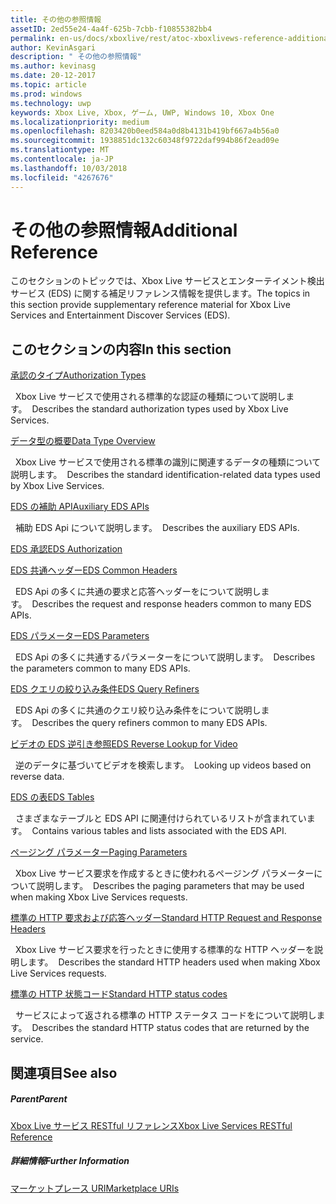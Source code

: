 ```yaml
---
title: その他の参照情報
assetID: 2ed55e24-4a4f-625b-7cbb-f10855382bb4
permalink: en-us/docs/xboxlive/rest/atoc-xboxlivews-reference-additional.html
author: KevinAsgari
description: " その他の参照情報"
ms.author: kevinasg
ms.date: 20-12-2017
ms.topic: article
ms.prod: windows
ms.technology: uwp
keywords: Xbox Live, Xbox, ゲーム, UWP, Windows 10, Xbox One
ms.localizationpriority: medium
ms.openlocfilehash: 8203420b0eed584a0d8b4131b419bf667a4b56a0
ms.sourcegitcommit: 1938851dc132c60348f9722daf994b86f2ead09e
ms.translationtype: MT
ms.contentlocale: ja-JP
ms.lasthandoff: 10/03/2018
ms.locfileid: "4267676"
---
```

# <a name="additional-reference"></a><span data-ttu-id="3ca9b-104">その他の参照情報</span><span class="sxs-lookup"><span data-stu-id="3ca9b-104">Additional Reference</span></span>

<span data-ttu-id="3ca9b-105">このセクションのトピックでは、Xbox Live サービスとエンターテイメント検出サービス (EDS) に関する補足リファレンス情報を提供します。</span><span class="sxs-lookup"><span data-stu-id="3ca9b-105">The topics in this section provide supplementary reference material for Xbox Live Services and Entertainment Discover Services (EDS).</span></span>

<a id="ID4EZ"></a>


## <a name="in-this-section"></a><span data-ttu-id="3ca9b-106">このセクションの内容</span><span class="sxs-lookup"><span data-stu-id="3ca9b-106">In this section</span></span>

[<span data-ttu-id="3ca9b-107">承認のタイプ</span><span class="sxs-lookup"><span data-stu-id="3ca9b-107">Authorization Types</span></span>](authorizationtypes.md)

<span data-ttu-id="3ca9b-108">&nbsp;&nbsp;Xbox Live サービスで使用される標準的な認証の種類について説明します。</span><span class="sxs-lookup"><span data-stu-id="3ca9b-108">&nbsp;&nbsp;Describes the standard authorization types used by Xbox Live Services.</span></span>

[<span data-ttu-id="3ca9b-109">データ型の概要</span><span class="sxs-lookup"><span data-stu-id="3ca9b-109">Data Type Overview</span></span>](datatypeoverview.md)

<span data-ttu-id="3ca9b-110">&nbsp;&nbsp;Xbox Live サービスで使用される標準の識別に関連するデータの種類について説明します。</span><span class="sxs-lookup"><span data-stu-id="3ca9b-110">&nbsp;&nbsp;Describes the standard identification-related data types used by Xbox Live Services.</span></span>

[<span data-ttu-id="3ca9b-111">EDS の補助 API</span><span class="sxs-lookup"><span data-stu-id="3ca9b-111">Auxiliary EDS APIs</span></span>](eds-apis.md)

<span data-ttu-id="3ca9b-112">&nbsp;&nbsp;補助 EDS Api について説明します。</span><span class="sxs-lookup"><span data-stu-id="3ca9b-112">&nbsp;&nbsp;Describes the auxiliary EDS APIs.</span></span>

[<span data-ttu-id="3ca9b-113">EDS 承認</span><span class="sxs-lookup"><span data-stu-id="3ca9b-113">EDS Authorization</span></span>](edsauthorization.md)

[<span data-ttu-id="3ca9b-114">EDS 共通ヘッダー</span><span class="sxs-lookup"><span data-stu-id="3ca9b-114">EDS Common Headers</span></span>](edscommonheaders.md)

<span data-ttu-id="3ca9b-115">&nbsp;&nbsp;EDS Api の多くに共通の要求と応答ヘッダーをについて説明します。</span><span class="sxs-lookup"><span data-stu-id="3ca9b-115">&nbsp;&nbsp;Describes the request and response headers common to many EDS APIs.</span></span>

[<span data-ttu-id="3ca9b-116">EDS パラメーター</span><span class="sxs-lookup"><span data-stu-id="3ca9b-116">EDS Parameters</span></span>](edsparameters.md)

<span data-ttu-id="3ca9b-117">&nbsp;&nbsp;EDS Api の多くに共通するパラメーターをについて説明します。</span><span class="sxs-lookup"><span data-stu-id="3ca9b-117">&nbsp;&nbsp;Describes the parameters common to many EDS APIs.</span></span>

[<span data-ttu-id="3ca9b-118">EDS クエリの絞り込み条件</span><span class="sxs-lookup"><span data-stu-id="3ca9b-118">EDS Query Refiners</span></span>](edsqueryrefiners.md)

<span data-ttu-id="3ca9b-119">&nbsp;&nbsp;EDS Api の多くに共通のクエリ絞り込み条件をについて説明します。</span><span class="sxs-lookup"><span data-stu-id="3ca9b-119">&nbsp;&nbsp;Describes the query refiners common to many EDS APIs.</span></span>

[<span data-ttu-id="3ca9b-120">ビデオの EDS 逆引き参照</span><span class="sxs-lookup"><span data-stu-id="3ca9b-120">EDS Reverse Lookup for Video</span></span>](edsreverselookup.md)

<span data-ttu-id="3ca9b-121">&nbsp;&nbsp;逆のデータに基づいてビデオを検索します。</span><span class="sxs-lookup"><span data-stu-id="3ca9b-121">&nbsp;&nbsp;Looking up videos based on reverse data.</span></span>

[<span data-ttu-id="3ca9b-122">EDS の表</span><span class="sxs-lookup"><span data-stu-id="3ca9b-122">EDS Tables</span></span>](edstables.md)

<span data-ttu-id="3ca9b-123">&nbsp;&nbsp;さまざまなテーブルと EDS API に関連付けられているリストが含まれています。</span><span class="sxs-lookup"><span data-stu-id="3ca9b-123">&nbsp;&nbsp;Contains various tables and lists associated with the EDS API.</span></span>

[<span data-ttu-id="3ca9b-124">ページング パラメーター</span><span class="sxs-lookup"><span data-stu-id="3ca9b-124">Paging Parameters</span></span>](pagingparameters.md)

<span data-ttu-id="3ca9b-125">&nbsp;&nbsp;Xbox Live サービス要求を作成するときに使われるページング パラメーターについて説明します。</span><span class="sxs-lookup"><span data-stu-id="3ca9b-125">&nbsp;&nbsp;Describes the paging parameters that may be used when making Xbox Live Services requests.</span></span>

[<span data-ttu-id="3ca9b-126">標準の HTTP 要求および応答ヘッダー</span><span class="sxs-lookup"><span data-stu-id="3ca9b-126">Standard HTTP Request and Response Headers</span></span>](httpstandardheaders.md)

<span data-ttu-id="3ca9b-127">&nbsp;&nbsp;Xbox Live サービス要求を行ったときに使用する標準的な HTTP ヘッダーを説明します。</span><span class="sxs-lookup"><span data-stu-id="3ca9b-127">&nbsp;&nbsp;Describes the standard HTTP headers used when making Xbox Live Services requests.</span></span>

[<span data-ttu-id="3ca9b-128">標準の HTTP 状態コード</span><span class="sxs-lookup"><span data-stu-id="3ca9b-128">Standard HTTP status codes</span></span>](httpstatuscodes.md)

<span data-ttu-id="3ca9b-129">&nbsp;&nbsp;サービスによって返される標準の HTTP ステータス コードをについて説明します。</span><span class="sxs-lookup"><span data-stu-id="3ca9b-129">&nbsp;&nbsp;Describes the standard HTTP status codes that are returned by the service.</span></span>

<a id="ID4ECC"></a>


## <a name="see-also"></a><span data-ttu-id="3ca9b-130">関連項目</span><span class="sxs-lookup"><span data-stu-id="3ca9b-130">See also</span></span>

<a id="ID4EEC"></a>


##### <a name="parent"></a><span data-ttu-id="3ca9b-131">Parent</span><span class="sxs-lookup"><span data-stu-id="3ca9b-131">Parent</span></span>

 [<span data-ttu-id="3ca9b-132">Xbox Live サービス RESTful リファレンス</span><span class="sxs-lookup"><span data-stu-id="3ca9b-132">Xbox Live Services RESTful Reference</span></span>](../atoc-xboxlivews-reference.md)


<a id="ID4EOC"></a>


##### <a name="further-information"></a><span data-ttu-id="3ca9b-133">詳細情報</span><span class="sxs-lookup"><span data-stu-id="3ca9b-133">Further Information</span></span>

 [<span data-ttu-id="3ca9b-134">マーケットプレース URI</span><span class="sxs-lookup"><span data-stu-id="3ca9b-134">Marketplace URIs</span></span>](../uri/marketplace/atoc-reference-marketplace.md)
